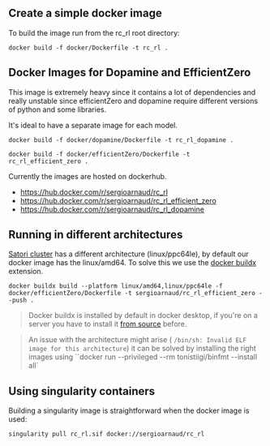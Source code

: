 ## Create a simple docker image

To build the image run from the rc_rl root directory:

```
docker build -f docker/Dockerfile -t rc_rl .   
```

## Docker Images for Dopamine and EfficientZero

This image is extremely heavy since it contains a lot of dependencies and really unstable
since efficientZero and dopamine require different versions of python and some libraries.

It's ideal to have a separate image for each model.

```
docker build -f docker/dopamine/Dockerfile -t rc_rl_dopamine .   
```

```
docker build -f docker/efficientZero/Dockerfile -t rc_rl_efficient_zero .   
```

Currently the images are hosted on dockerhub.

- https://hub.docker.com/r/sergioarnaud/rc_rl
- https://hub.docker.com/r/sergioarnaud/rc_rl_efficient_zero
- https://hub.docker.com/r/sergioarnaud/rc_rl_dopamine

## Running in different architectures

[Satori cluster](https://mit-satori.github.io) has a different architecture (linux/ppc64le), by default our docker image has the linux/amd64. To solve this we use the [docker buildx](https://github.com/docker/buildx) extension. 

```
docker buildx build --platform linux/amd64,linux/ppc64le -f docker/efficientZero/Dockerfile -t sergioarnaud/rc_rl_efficient_zero --push . 
```

> Docker buildx is installed by default in docker desktop, if you're on a server you have to install it [from source](https://github.com/docker/buildx#binary-release) before. 

> An issue with the architecture might arise ( `/bin/sh: Invalid ELF image for this architecture`) it can be solved by installing the right images using ``docker run --privileged --rm tonistiigi/binfmt --install all`

## Using singularity containers

Building a singularity image is straightforward when the docker image is used:

```
singularity pull rc_rl.sif docker://sergioarnaud/rc_rl
```
